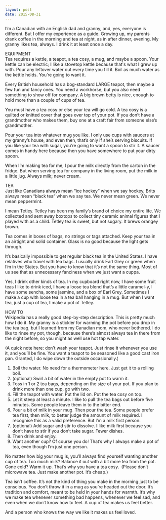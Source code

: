 ```yaml
---
layout: post
date: 2015-08-31
---
```


I’m a Canadian with an English dad and granny, and, yes, everyone is different. But I offer my experience as a guide. Growing up, my parents drank coffee in the morning and tea at night, as in after dinner, evening. My granny likes tea, always. I drink it at least once a day.

EQUIPMENT  
Tea requires a kettle, a teapot, a tea cosy, a mug, and maybe a spoon.
Your kettle can be electric; I like a stovetop kettle because that's what I grew up with. Pour any leftover water out every time you fill it. Boil as much water as the kettle holds. You’re going to want it.

Every British household has a bog-standard LARGE teapot, then maybe a few fun and fancy ones. You need a workhorse, but you also need something to show off for company. A big brown betty is nice, enough to hold more than a couple of cups of tea.

You must have a tea cosy or else your tea will go cold. A tea cosy is a quilted or knitted cover that goes over top of your pot. If you don’t have a grandmother who makes them, buy one at a craft fair from someone else’s grandmother. 

Pour your tea into whatever mug you like. I only use cups with saucers at my granny’s house, and even then, that’s only if she’s serving biscuits. If you like your tea with sugar, you’re going to want a spoon to stir it. A saucer comes in handy here because then you have somewhere to put your dirty spoon.

When I’m making tea for me, I pour the milk directly from the carton in the fridge. But when serving tea for company in the living room, put the milk in a little jug. Always milk; never cream.

TEA  
Just like Canadians always mean “ice hockey” when we say hockey, Brits always mean “black tea” when we say tea. We never mean green. We never mean peppermint.

I mean Tetley. Tetley has been my family’s brand of choice my entire life. We collected and sent away boxtops to collect tiny ceramic animal figures that I played with as a child. Tetley tea is sweet, but not sugary. It brews orangey brown.

Tea comes in boxes of bags, no strings or tags attached. Keep your tea in an airtight and solid container. Glass is no good because the light gets through.

It’s basically impossible to get regular black tea in the United States. I have relatives who travel with tea bags. I usually drink Earl Grey or green when I’m in the States. But you have to know that it’s not the same thing. Most of us see that as unnecessary fanciness when we just want a cuppa.

Yes, I drink other kinds of tea. In my cupboard right now, I have some fruit teas I like to drink iced, I have a loose tea blend that’s a little caramel-y, I have some sencha, some jasmine, and a box of Earl Grey. Sometimes I make a cup with loose tea in a tea ball hanging in a mug. But when I want tea, just a cup of tea, I make a pot of Tetley.

HOW TO  
Wikipedia has a really good step-by-step description. This is pretty much how I do it. My granny is a stickler for warming the pot before you drop in the tea bag, but I learned from my Canadian mom, who never bothered. I do like to rinse my pot, though, because there’s almost always tea in there from the night before, so you might as well use hot tap water.

(A quick note here: don’t wash your teapot. Just rinse it whenever you use it, and you’ll be fine. You want a teapot to be seasoned like a good cast iron pan. Granted, I do wipe down the outside occasionally.)

1. Boil the water. No need for a thermometer here. Just get it to a rolling boil.  
2. (optional) Swirl a bit of water in the empty pot to warm it.  
3. Toss in 1 or 2 tea bags, depending on the size of your pot. If you plan to drink more than one cup, go with two.  
4. Fill the teapot with water. Put the lid on. Put the tea cosy on top.  
5. Let it steep at least a minute. I like to pull the tea bags out before five minutes. Some people leave them in to the bitter end.  
6. Pour a bit of milk in your mug. Then pour the tea. Some people prefer tea first, then milk, to better judge the amount of milk required. I recognise this as a valid preference. But I’m a milk first person.  
7. (optional) Add sugar and stir to dissolve. I like milk first because you don’t have to stir if you don’t take sugar. Fewer dishes.   
8. Then drink and enjoy.  
9. Want another cup? Of course you do! That’s why I always make a pot of tea, even though I’m just one person. 

No matter how big your mug is, you’ll always find yourself wanting another cup of tea. Too much milk? Balance it out with a bit more tea from the pot. Gone cold? Warm it up. That’s why you have a tea cosy. 
(Please don’t microwave tea. Just make another pot. It’s cheap.)

Tea isn’t coffee. It’s not the kind of thing you make in the morning just to be conscious. You don’t throw it in a mug as you’re headed out the door. It’s tradition and comfort, meant to be held in your hands for warmth. It’s why we make tea whenever something bad happens, whenever we feel sad, and even when we don’t know how to feel. A cup of tea makes us feel better.

And a person who knows the way we like it makes us feel loved.
